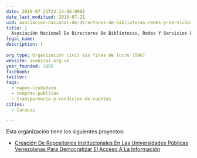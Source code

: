 ```yaml
---
date: 2019-07-21T23:14:06.000Z
date_last_modified: 2019-07-21
uid: asociacion-nacional-de-directores-de-bibliotecas-redes-y-servicios-de-informacion-del-sector-academico-universitario-y-de-investigacion-anabisai
title: |
  Asociación Nacional De Directores De Bibliotecas, Redes Y Servicios De Información Del Sector Académico, Universitario Y De Investigación (Anabisai)
legal_name: 
description: |
  
org_type: Organización civil sin fines de lucro (ONG)
website: anabisai.org.ve
year_founded: 1995
facebook: 
twitter: 
tags:
  - mapeo-ciudadano
  - compras-publicas
  - transparencia-y-rendicion-de-cuentas
cities: 
  - Caracas

---
```


Esta organización tiene los siguientes proyectos:

- [Creación De Repositorios Institucionales En Las Universidades Públicas Venezolanas Para Democratizar El Acceso A La Información](/proyectos/creacion-de-repositorios-institucionales-en-las-universidades-publicas-venezolanas-para-democratizar-el-acceso-a-la-informacion)
